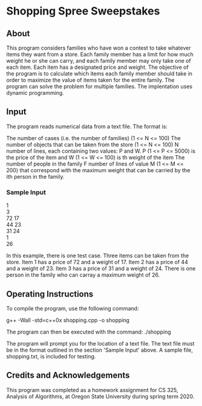 
# Shopping Spree Sweepstakes
## About
This program considers families who have won a contest to take whatever items they want from a store. Each family member has a limit for how much weight he or she can carry, and each family member may only take one of each item. Each item has a designated price and weight. The objective of the program is to calculate which items each family member should take in order to maximize the value of items taken for the entire family. The program can solve the problem for multiple families. The implentation uses dynamic programming.
## Input
The program reads numerical data from a text file. The format is:

The number of cases (i.e. the number of families) (1 <= N <= 100)
The number of objects that can be taken from the store (1 <= N <= 100)
N number of lines, each containing two values: P and W. P (1 <= P <= 5000) is the price of the item and W (1 <= W <= 100) is th weight of the item
The number of people in the family
F number of lines of value M (1 <= M <= 200) that correspond with the maximum weight that can be carried by the ith person in the family.
### Sample Input
1  
3  
72 17  
44 23  
31 24  
1  
26  

In this example, there is one test case. Three items can be taken from the store. Item 1 has a price of 72 and a weight of 17. Item 2 has a price of 44 and a weight of 23. Item 3 has a price of 31 and a weight of 24. There is one person in the family who can carray a maximum weight of 26.
## Operating Instructions
To compile the program, use the following command:

g++ -Wall -std=c++0x shopping.cpp -o shopping

The program can then be executed with the command:
./shopping

The program will prompt you for the location of a text file. The text file must be in the format outlined in the section 'Sample Input' above. A sample file, shopping.txt, is included for testing.
## Credits and Acknowledgements
This program was completed as a homework assignment for CS 325, Analysis of Algorithms, at Oregon State University during spring term 2020.

